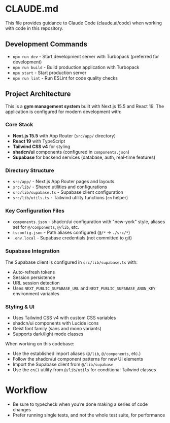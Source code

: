 # CLAUDE.md

This file provides guidance to Claude Code (claude.ai/code) when working with code in this repository.

## Development Commands

- `npm run dev` - Start development server with Turbopack (preferred for development)
- `npm run build` - Build production application with Turbopack
- `npm start` - Start production server
- `npm run lint` - Run ESLint for code quality checks

## Project Architecture

This is a **gym management system** built with Next.js 15.5 and React 19. The application is configured for modern development with:

### Core Stack

- **Next.js 15.5** with App Router (`src/app/` directory)
- **React 19** with TypeScript
- **Tailwind CSS v4** for styling
- **shadcn/ui** components (configured in `components.json`)
- **Supabase** for backend services (database, auth, real-time features)

### Directory Structure

- `src/app/` - Next.js App Router pages and layouts
- `src/lib/` - Shared utilities and configurations
- `src/lib/supabase.ts` - Supabase client configuration
- `src/lib/utils.ts` - Tailwind utility functions (`cn` helper)

### Key Configuration Files

- `components.json` - shadcn/ui configuration with "new-york" style, aliases set for `@/components`, `@/lib`, etc.
- `tsconfig.json` - Path aliases configured (`@/*` → `./src/*`)
- `.env.local` - Supabase credentials (not committed to git)

### Supabase Integration

The Supabase client is configured in `src/lib/supabase.ts` with:

- Auto-refresh tokens
- Session persistence
- URL session detection
- Uses `NEXT_PUBLIC_SUPABASE_URL` and `NEXT_PUBLIC_SUPABASE_ANON_KEY` environment variables

### Styling & UI

- Uses Tailwind CSS v4 with custom CSS variables
- shadcn/ui components with Lucide icons
- Geist font family (sans and mono variants)
- Supports dark/light mode classes

When working on this codebase:

- Use the established import aliases (`@/lib`, `@/components`, etc.)
- Follow the shadcn/ui component patterns for new UI elements
- Import the Supabase client from `@/lib/supabase`
- Use the `cn()` utility from `@/lib/utils` for conditional Tailwind classes

# Workflow

- Be sure to typecheck when you’re done making a series of code changes
- Prefer running single tests, and not the whole test suite, for performance
